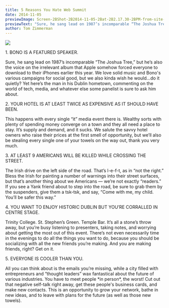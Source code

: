 ```yaml
---
title: 5 Reasons You Hate Web Summit
date: 2014-11-05
previewImage: Screen-2BShot-2B2014-11-05-2Bat-2B2.17.30-2BPM-from-site-en.png
previewText: "Sure, he sang lead on 1987’s incomparable “The Joshua Tree,” but he’s also the voice on the irrelevant album that Apple somehow forced everyone to download to their iPhones earlier this year. We love solid music and Bono's various campaigns for social good, but we also kinda wish he would…do it quietly? Yet here’s the man in his Dublin hometown, commenting on the world of tech, media, and whatever else some panelist is sure to ask him about."
author: Tom Zimmerman
---
```

![](Screen-2BShot-2B2014-11-05-2Bat-2B2.17.30-2BPM.webp)

1\. BONO IS A FEATURED SPEAKER.  

Sure, he sang lead on 1987’s incomparable “The Joshua Tree,” but he’s also the voice on the irrelevant album that Apple somehow forced everyone to download to their iPhones earlier this year. We love solid music and Bono's various campaigns for social good, but we also kinda wish he would…do it quietly? Yet here’s the man in his Dublin hometown, commenting on the world of tech, media, and whatever else some panelist is sure to ask him about.  

2\. YOUR HOTEL IS AT LEAST TWICE AS EXPENSIVE AS IT SHOULD HAVE BEEN.  

This happens with every single “it” media event there is. Wealthy sorts with plenty of spending money converge on a town and they all need a place to stay. It’s supply and demand, and it sucks. We salute the savvy hotel owners who raise their prices at the first smell of opportunity, but we’ll also be stealing every single one of your towels on the way out, thank you very much.  

3\. AT LEAST 9 AMERICANS WILL BE KILLED WHILE CROSSING THE STREET.  

The Irish drive on the left side of the road. That’s l-e-f-t, as in “not the right.” Bless the Irish for painting a number of warnings into their street surfaces, but that’s another thing about we Americans — we’re not exactly “readers.” If you see a Yank friend about to step into the road, be sure to grab them by the suspenders, give them a tsk-tsk, and say, “Come with me, my child. You’ll be safer this way.”  

4\. YOU WANT TO ENJOY HISTORIC DUBLIN BUT YOU’RE CORRALLED IN CENTRE STAGE.  

Trinity College. St. Stephen’s Green. Temple Bar. It’s all a stone’s throw away, but you’re busy listening to presenters, taking notes, and worrying about getting the most out of this event. There’s not even necessarily time in the evenings to do all the things you want to do, because you should be socializing with all the new friends you’re making. And you are making friends, right? Get on it.  

5\. EVERYONE IS COOLER THAN YOU.  

All you can think about is the emails you’re missing, while a city filled with entrepreneurs and “thought leaders” wax fantastical about the future of various industries. You have to meet people \*in person\*, the worst! Cut out that negative self-talk right away, get these people's business cards, and make new contacts. This is an opportunity to grow your network, bathe in new ideas, and to leave with plans for the future (as well as those new towels).